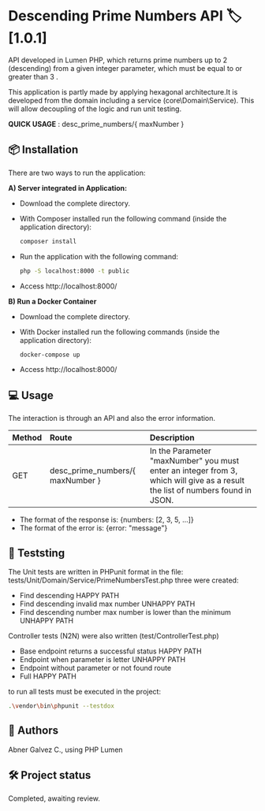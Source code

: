 # Descending Prime Numbers API 🏷️ [1.0.1]

API developed in Lumen PHP, which returns prime numbers up to 2 (descending) from a given integer parameter, which must be equal to or greater than 3 .

This application is partly made by applying hexagonal architecture.It is developed from the domain including a service (core\Domain\Service). This will allow decoupling of the logic and run unit testing.

**QUICK USAGE** : desc_prime_numbers/{ maxNumber }

## 📦 Installation

There are two ways to run the application:

**A) Server integrated in Application:**

- Download the complete directory.

- With Composer installed run the following command (inside the application directory):
    ```bash
    composer install
    ```

- Run the application with the following command:
    ```bash
    php -S localhost:8000 -t public
    ```

- Access http://localhost:8000/



**B) Run a Docker Container**

- Download the complete directory.

- With Docker installed run the following commands (inside the application directory):
    ```bash
    docker-compose up
    ```

- Access http://localhost:8000/


## 💻 Usage

The interaction is through an API and also the error information.


| **Method** | **Route** | **Description** |
|:----------|:----------|:----------|
| GET | desc_prime_numbers/{ maxNumber } | In the Parameter "maxNumber" you must enter an integer from 3, which will give as a result the list of numbers found in JSON.  |

- The format of the response is: {numbers: [2, 3, 5, ...]}
- The format of the error is: {error: "message"}

## 🧪 Teststing

The Unit tests are written in PHPunit format in the file: tests/Unit/Domain/Service/PrimeNumbersTest.php
 three were created:

- Find descending HAPPY PATH
- Find descending invalid max number UNHAPPY PATH
- Find descending number max number is lower than the minimum UNHAPPY PATH

Controller tests (N2N) were also written (test/ControllerTest.php)

- Base endpoint returns a successful status HAPPY PATH
- Endpoint when parameter is letter UNHAPPY PATH
- Endpoint without parameter or not found route
- Full HAPPY PATH

to run all tests must be executed in the project:

```bash
.\vendor\bin\phpunit --testdox 
```

## 👥 Authors

Abner Galvez C., using PHP Lumen

## 🛠️ Project status

Completed, awaiting review.

